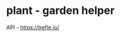 # plant - garden helper

API - https://trefle.io/

<!-- currently the API lacks sufficient data to be helpful for this project -->
